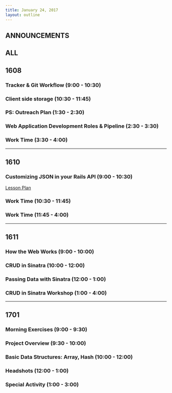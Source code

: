 ```yaml
---
title: January 24, 2017
layout: outline
---
```


## ANNOUNCEMENTS

## ALL

## 1608

### Tracker & Git Workflow (9:00 - 10:30)

### Client side storage (10:30 - 11:45)

### PS: Outreach Plan (1:30 - 2:30)

### Web Application Development Roles & Pipeline (2:30 - 3:30)

### Work Time (3:30 - 4:00)

***

## 1610

### Customizing JSON in your Rails API (9:00 - 10:30)

[Lesson Plan](lessons/customizing_json_in_your_api)

### Work Time (10:30 - 11:45)

### Work Time (11:45 - 4:00)

***

## 1611

### How the Web Works (9:00 - 10:00)

### CRUD in Sinatra (10:00 - 12:00)

### Passing Data with Sinatra (12:00 - 1:00)

### CRUD in Sinatra Workshop (1:00 - 4:00)

***

## 1701

### Morning Exercises (9:00 - 9:30)

### Project Overview (9:30 - 10:00)

### Basic Data Structures: Array, Hash (10:00 - 12:00)

### Headshots (12:00 - 1:00)

### Special Activity (1:00 - 3:00)
